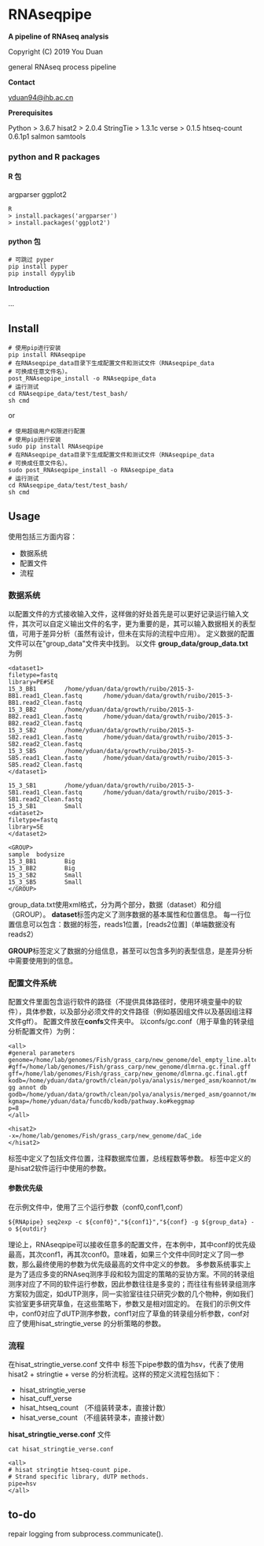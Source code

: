 # RNAseqpipe #

**A pipeline of RNAseq analysis**

Copyright (C) 2019 You Duan

general RNAseq process pipeline

**Contact**

yduan94@ihb.ac.cn

**Prerequisites**

Python > 3.6.7
hisat2 > 2.0.4
StringTie > 1.3.1c
verse > 0.1.5
htseq-count 0.6.1p1
salmon 
samtools

### python and R packages ###

#### R 包 ####
argparser
ggplot2
```
R
> install.packages('argparser')
> install.packages('ggplot2')
```

#### python 包 ####
```
# 可跳过 pyper
pip install pyper
pip install dypylib
```

**Introduction**

...

## Install ##
```
# 使用pip进行安装
pip install RNAseqpipe
# 在RNAseqpipe_data目录下生成配置文件和测试文件（RNAseqpipe_data
# 可换成任意文件名）。
post_RNAseqpipe_install -o RNAseqpipe_data
# 运行测试
cd RNAseqpipe_data/test/test_bash/
sh cmd
```
or
```
# 使用超级用户权限进行配置
# 使用pip进行安装
sudo pip install RNAseqpipe
# 在RNAseqpipe_data目录下生成配置文件和测试文件（RNAseqpipe_data
# 可换成任意文件名）。
sudo post_RNAseqpipe_install -o RNAseqpipe_data
# 运行测试
cd RNAseqpipe_data/test/test_bash/
sh cmd
```


## Usage ##

使用包括三方面内容：
- 数据系统
- 配置文件
- 流程

### 数据系统 ###
以配置文件的方式接收输入文件，这样做的好处首先是可以更好记录运行输入文件，其次可以自定义输出文件的名字，更为重要的是，其可以输入数据相关的表型值，可用于差异分析（虽然有设计，但未在实际的流程中应用）。
定义数据的配置文件可以在"group_data"文件夹中找到。
以文件 **group_data/group_data.txt** 为例

    <dataset1>
    filetype=fastq
    library=PE#SE
    15_3_BB1        /home/yduan/data/growth/ruibo/2015-3-BB1.read1_Clean.fastq      /home/yduan/data/growth/ruibo/2015-3-BB1.read2_Clean.fastq
    15_3_BB2        /home/yduan/data/growth/ruibo/2015-3-BB2.read1_Clean.fastq      /home/yduan/data/growth/ruibo/2015-3-BB2.read2_Clean.fastq
    15_3_SB2        /home/yduan/data/growth/ruibo/2015-3-SB2.read1_Clean.fastq      /home/yduan/data/growth/ruibo/2015-3-SB2.read2_Clean.fastq
    15_3_SB5        /home/yduan/data/growth/ruibo/2015-3-SB5.read1_Clean.fastq      /home/yduan/data/growth/ruibo/2015-3-SB5.read2_Clean.fastq
    </dataset1>
    
    15_3_SB1        /home/yduan/data/growth/ruibo/2015-3-SB1.read1_Clean.fastq      /home/yduan/data/growth/ruibo/2015-3-SB1.read2_Clean.fastq
    15_3_SB1        Small
    <dataset2>
    filetype=fastq
    library=SE
    </dataset2>
    
    <GROUP>
    sample  bodysize
    15_3_BB1        Big
    15_3_BB2        Big
    15_3_SB2        Small
    15_3_SB5        Small
    </GROUP>

group_data.txt使用xml格式，分为两个部分，数据（dataset）和分组（GROUP）。
**dataset**标签内定义了测序数据的基本属性和位置信息。
每一行位置信息可以包含：数据的标签，reads1位置，[reads2位置]（单端数据没有reads2）

**GROUP**标签定义了数据的分组信息，甚至可以包含多列的表型信息，是差异分析中需要使用到的信息。

### 配置文件系统 ###
配置文件里面包含运行软件的路径（不提供具体路径时，使用环境变量中的软件），具体参数，以及部分必须文件的文件路径（例如基因组文件以及基因组注释文件gff）。
配置文件放在**confs**文件夹中。
以confs/gc.conf（用于草鱼的转录组分析配置文件）为例：

    <all>
    #general parameters
    genome=/home/lab/genomes/Fish/grass_carp/new_genome/del_empty_line.alter.C_idella_female_scaffolds.fasta
    #gff=/home/lab/genomes/Fish/grass_carp/new_genome/dlmrna.gc.final.gff
    gff=/home/lab/genomes/Fish/grass_carp/new_genome/dlmrna.gc.final.gtf
    kodb=/home/yduan/data/growth/clean/polya/analysis/merged_asm/koannot/merged.koannot#ke gg annot db
    godb=/home/yduan/data/growth/clean/polya/analysis/merged_asm/goannot/merged_all.annot
    kgmap=/home/yduan/data/funcdb/kodb/pathway.ko#keggmap
    p=8
    </all>
    
    <hisat2>
    -x=/home/lab/genomes/Fish/grass_carp/new_genome/daC_ide
    </hisat2>
    
*<all>* 标签中定义了包括文件位置，注释数据库位置，总线程数等参数。
*<hisat2>* 标签中定义的是hisat2软件运行中使用的参数。
#### 参数优先级 ####


在示例文件中，使用了三个运行参数（conf0,conf1,conf）

    ${RNApipe} seq2exp -c ${conf0}","${conf1}","${conf} -g ${group_data} -o ${outdir}
    
理论上，RNAseqpipe可以接收任意多的配置文件，在本例中，其中conf的优先级最高，其次conf1，再其次conf0。意味着，如果三个文件中同时定义了同一参数，那么最终使用的参数为优先级最高的文件中定义的参数。
多参数系统事实上是为了适应多变的RNAseq测序手段和较为固定的策略的妥协方案。不同的转录组测序对应了不同的软件运行参数，因此参数往往是多变的；而往往有些转录组测序方案较为固定，如dUTP测序，同一实验室往往只研究少数的几个物种，例如我们实验室更多研究草鱼，在这些策略下，参数又是相对固定的。
在我们的示例文件中，conf0对应了dUTP测序参数，conf1对应了草鱼的转录组分析参数，conf对应了使用hisat_stringtie_verse 的分析策略的参数。

### 流程 ###

在hisat_stringtie_verse.conf 文件中<all> 标签下pipe参数的值为hsv，代表了使用hisat2 + stringtie + verse 的分析流程。这样的预定义流程包括如下：
- hisat_stringtie_verse
- hisat_cuff_verse
- hisat_htseq_count （不组装转录本，直接计数）
- hisat_verse_count （不组装转录本，直接计数）


**hisat_stringtie_verse.conf** 文件

    cat hisat_stringtie_verse.conf
    
    <all>
    # hisat stringtie htseq-count pipe.
    # Strand specific library, dUTP methods.
    pipe=hsv
    </all>


## to-do ##


repair logging from subprocess.communicate().

